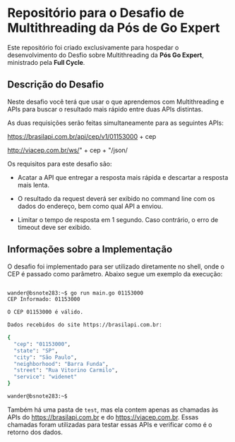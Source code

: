 # **Repositório para o Desafio de Multithreading da Pós de Go Expert**

Este repositório foi criado exclusivamente para hospedar o desenvolvimento do Desfio sobre Multithreading da **Pós Go Expert**, ministrado pela **Full Cycle**.


## Descrição do Desafio

 Neste desafio você terá que usar o que aprendemos com Multithreading e APIs para buscar o resultado mais rápido entre duas APIs distintas.

As duas requisições serão feitas simultaneamente para as seguintes APIs:

https://brasilapi.com.br/api/cep/v1/01153000 + cep

http://viacep.com.br/ws/" + cep + "/json/

Os requisitos para este desafio são:

- Acatar a API que entregar a resposta mais rápida e descartar a resposta mais lenta.

- O resultado da request deverá ser exibido no command line com os dados do endereço, bem como qual API a enviou.

- Limitar o tempo de resposta em 1 segundo. Caso contrário, o erro de timeout deve ser exibido.

## Informações sobre a Implementação

O desafio foi implementado para ser utilizado diretamente no shell, onde o CEP é passado como parâmetro. Abaixo segue um exemplo da execução:

```bash

wander@bsnote283:~$ go run main.go 01153000
CEP Informado: 01153000

O CEP 01153000 é válido.

Dados recebidos do site https://brasilapi.com.br: 

{
  "cep": "01153000",
  "state": "SP",
  "city": "São Paulo",
  "neighborhood": "Barra Funda",
  "street": "Rua Vitorino Carmilo",
  "service": "widenet"
}

wander@bsnote283:~$ 

```

Também há uma pasta de `test`, mas ela contem apenas as chamadas às APIs do https://brasilapi.com.br e do https://viacep.com.br. Essas chamadas foram utilizadas para testar essas APIs e verificar como é o retorno dos dados.

